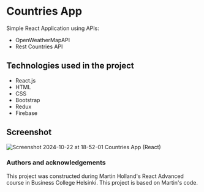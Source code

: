 # Countries App

Simple React Application using APIs:

- OpenWeatherMapAPI
- Rest Countries API

## Technologies used in the project

- React.js
- HTML
- CSS
- Bootstrap
- Redux
- Firebase

## Screenshot

![Screenshot 2024-10-22 at 18-52-01 Countries App (React)](https://github.com/user-attachments/assets/b9c2cf0b-084d-4101-8513-1b8e3ebb4c29)


### Authors and acknowledgements

This project was constructed during Martin Holland's React Advanced course in Business College Helsinki. This project is based on Martin's code.
